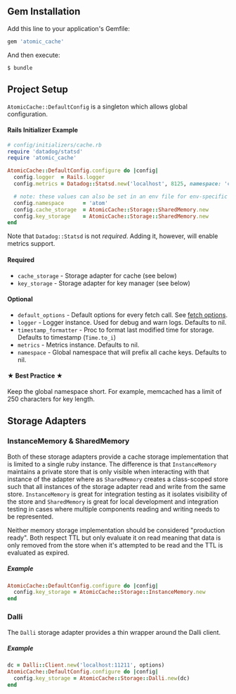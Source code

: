 ## Gem Installation
Add this line to your application's Gemfile:

```ruby
gem 'atomic_cache'
```

And then execute:

    $ bundle

## Project Setup
`AtomicCache::DefaultConfig` is a singleton which allows global configuration.

#### Rails Initializer Example
```ruby
# config/initializers/cache.rb
require 'datadog/statsd'
require 'atomic_cache'

AtomicCache::DefaultConfig.configure do |config|
  config.logger  = Rails.logger
  config.metrics = Datadog::Statsd.new('localhost', 8125, namespace: 'cache.atomic')

  # note: these values can also be set in an env file for env-specific settings
  config.namespace      = 'atom'
  config.cache_storage  = AtomicCache::Storage::SharedMemory.new
  config.key_storage    = AtomicCache::Storage::SharedMemory.new
end
```

Note that `Datadog::Statsd` is not _required_.  Adding it, however, will enable metrics support.

#### Required
  * `cache_storage` - Storage adapter for cache (see below)
  * `key_storage` - Storage adapter for key manager (see below)

#### Optional
  * `default_options` - Default options for every fetch call.  See [fetch options](/Ibotta/atomic_cache/blob/main/docs/USAGE.md#fetch).
  * `logger` - Logger instance.  Used for debug and warn logs. Defaults to nil.
  * `timestamp_formatter` - Proc to format last modified time for storage. Defaults to timestamp (`Time.to_i`)
  * `metrics` - Metrics instance. Defaults to nil.
  * `namespace` - Global namespace that will prefix all cache keys. Defaults to nil.

#### ★ Best Practice ★
Keep the global namespace short.  For example, memcached has a limit of 250 characters for key length.

## Storage Adapters

### InstanceMemory & SharedMemory
Both of these storage adapters provide a cache storage implementation that is limited to a single ruby instance.  The difference is that `InstanceMemory` maintains a private store that is only visible when interacting with that instance of the adapter where as `SharedMemory` creates a class-scoped store such that all instances of the storage adapter read and write from the same store.  `InstanceMemory` is great for integration testing as it isolates visibility of the store and `SharedMemory` is great for local development and integration testing in cases where multiple components reading and writing needs to be represented.

Neither memory storage implementation should be considered "production ready".  Both respect TTL but only evaluate it on read meaning that data is only removed from the store when it's attempted to be read and the TTL is evaluated as expired.

##### Example
```ruby
AtomicCache::DefaultConfig.configure do |config|
  config.key_storage = AtomicCache::Storage::InstanceMemory.new
end
```

### Dalli
The `Dalli` storage adapter provides a thin wrapper around the Dalli client.

##### Example
```ruby
dc = Dalli::Client.new('localhost:11211', options)
AtomicCache::DefaultConfig.configure do |config|
  config.key_storage = AtomicCache::Storage::Dalli.new(dc)
end
```
